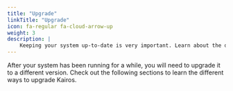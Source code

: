 ```yaml
---
title: "Upgrade"
linkTitle: "Upgrade"
icon: fa-regular fa-cloud-arrow-up
weight: 3
description: |
    Keeping your system up-to-date is very important. Learn about the different ways to upgrade a Kairos system
---
```


After your system has been running for a while, you will need to upgrade it to a different version. Check out the following sections to learn the different ways to upgrade Kairos.
